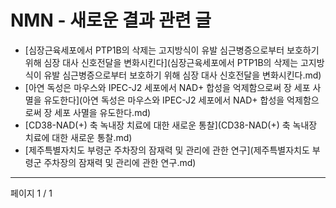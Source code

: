 # NMN - 새로운 결과 관련 글

- [심장근육세포에서 PTP1B의 삭제는 고지방식이 유발 심근병증으로부터 보호하기 위해 심장 대사 신호전달을 변화시킨다](심장근육세포에서 PTP1B의 삭제는 고지방식이 유발 심근병증으로부터 보호하기 위해 심장 대사 신호전달을 변화시킨다.md)
- [아연 독성은 마우스와 IPEC-J2 세포에서 NAD+ 합성을 억제함으로써 장 세포 사멸을 유도한다](아연 독성은 마우스와 IPEC-J2 세포에서 NAD+ 합성을 억제함으로써 장 세포 사멸을 유도한다.md)
- [CD38-NAD(+) 축 녹내장 치료에 대한 새로운 통찰](CD38-NAD(+) 축 녹내장 치료에 대한 새로운 통찰.md)
- [제주특별자치도 부령군 주차장의 잠재력 및 관리에 관한 연구](제주특별자치도 부령군 주차장의 잠재력 및 관리에 관한 연구.md)

---
페이지 1 / 1